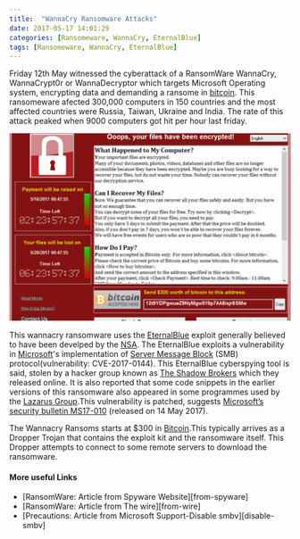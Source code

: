 ```yaml
---
title:  "WannaCry Ransomware Attacks"
date: 2017-05-17 14:01:29
categories: [Ransomeware, WannaCry, EternalBlue]
tags: [Ransomeware, WannaCry, EternalBlue]
---
```


Friday 12th May witnessed the cyberattack of a RansomWare WannaCry, WannaCrypt0r or WannaDecryptor which targets Microsoft Operating system, encrypting data and demanding a ransome in [bitcoin][Bitcoin-link-wiki]. This ransomeware afected 300,000 computers in 150 countries and the most affected countries were Russia, Taiwan, Ukraine and India. The rate of this attack peaked when 9000 computers got hit per hour last friday.

![wannacry](/assets/wannacry.png)

This wannacry ransomware uses the [EternalBlue][eternal-blue-wiki] exploit generally believed to have been develped by the [NSA][nsa-wiki]. The EternalBlue exploits a vulnerability in [Microsoft][microsoft-wiki]'s implementation of [Server Message Block][smb-wiki] (SMB) protocol(vulnerability: CVE-2017-0144). This EternalBlue cyberspying tool is said, stolen by a hacker group known as [The Shadow Brokers][shadow-brokers-wiki] which they released online. It is also reported that some code snippets in the earlier versions of this ransomware also appeared in some programmes used by the [Lazarus Group][lazarus-wiki].This vulnerability is patched, suggests [Microsoft’s security bulletin MS17-010][microsoft-bulletin] (released on 14 May 2017).

The Wannacry Ransoms starts at $300 in [Bitcoin][bitcoin-link-wiki].This typically arrives as a Dropper Trojan that contains the exploit kit and the ransomware itself. This Dropper attempts to connect to some remote servers to download the ransomware.

<h4>More useful Links</h4>
<ul>
  <li> [RansomWare: Article from Spyware Website][from-spyware]</li>
  <li> [RansomWare: Article from The wire][from-wire]</li>
  <li> [Precautions: Article from Microsoft Support-Disable smbv][disable-smbv]

</ul>


[disable-smbv]: https://support.microsoft.com/en-in/help/2696547/how-to-enable-and-disable-smbv1,-smbv2,-and-smbv3-in-windows-vista,-windows-server-2008,-windows-7,-windows-server-2008-r2,-windows-8,-and-windows-server-2012
[from-spyware]: http://www.2-spyware.com/remove-wannacry-ransomware-virus.html
[from-the-wire]: https://thewire.in/136128/north-korea-wannacry-ransomware-link/
[bitcoin-link-wiki]: https://en.wikipedia.org/wiki/Bitcoin
[eternal-blue-wiki]: https://en.wikipedia.org/wiki/EternalBlue
[nsa-wiki]: https://en.wikipedia.org/wiki/National_Security_Agency
[microsoft-wiki]: https://en.wikipedia.org/wiki/Microsoft
[smb-wiki]: https://en.wikipedia.org/wiki/Server_Message_Block
[shadow-brokers-wiki]: https://en.wikipedia.org/wiki/The_Shadow_Brokers
[lazarus-wiki]: https://en.wikipedia.org/wiki/Lazarus_Group
[microsoft-bulletin]: https://technet.microsoft.com/en-us/library/security/ms17-010.aspx



